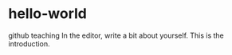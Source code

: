 # hello-world
github teaching
In the editor, write a bit about yourself.
This is the introduction. 
